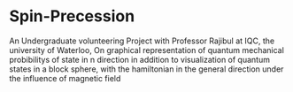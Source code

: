 # Spin-Precession
An Undergraduate volunteering Project with Professor Rajibul at IQC, the university of Waterloo, On graphical representation of quantum mechanical probibilitys of state in n direction in addition to visualization of quantum states in a block sphere, with the hamiltonian in the general direction under the influence of magnetic field
